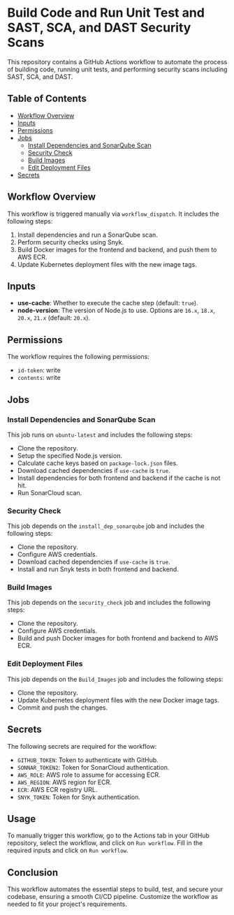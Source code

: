 
# Build Code and Run Unit Test and SAST, SCA, and DAST Security Scans

This repository contains a GitHub Actions workflow to automate the process of building code, running unit tests, and performing security scans including SAST, SCA, and DAST.

## Table of Contents
- [Workflow Overview](#workflow-overview)
- [Inputs](#inputs)
- [Permissions](#permissions)
- [Jobs](#jobs)
  - [Install Dependencies and SonarQube Scan](#install-dependencies-and-sonarqube-scan)
  - [Security Check](#security-check)
  - [Build Images](#build-images)
  - [Edit Deployment Files](#edit-deployment-files)
- [Secrets](#secrets)

## Workflow Overview

This workflow is triggered manually via `workflow_dispatch`. It includes the following steps:
1. Install dependencies and run a SonarQube scan.
2. Perform security checks using Snyk.
3. Build Docker images for the frontend and backend, and push them to AWS ECR.
4. Update Kubernetes deployment files with the new image tags.

## Inputs

- **use-cache**: Whether to execute the cache step (default: `true`).
- **node-version**: The version of Node.js to use. Options are `16.x`, `18.x`, `20.x`, `21.x` (default: `20.x`).

## Permissions

The workflow requires the following permissions:
- `id-token`: write
- `contents`: write

## Jobs

### Install Dependencies and SonarQube Scan

This job runs on `ubuntu-latest` and includes the following steps:
- Clone the repository.
- Setup the specified Node.js version.
- Calculate cache keys based on `package-lock.json` files.
- Download cached dependencies if `use-cache` is `true`.
- Install dependencies for both frontend and backend if the cache is not hit.
- Run SonarCloud scan.

### Security Check

This job depends on the `install_dep_sonarqube` job and includes the following steps:
- Clone the repository.
- Configure AWS credentials.
- Download cached dependencies if `use-cache` is `true`.
- Install and run Snyk tests in both frontend and backend.

### Build Images

This job depends on the `security_check` job and includes the following steps:
- Clone the repository.
- Configure AWS credentials.
- Build and push Docker images for both frontend and backend to AWS ECR.

### Edit Deployment Files

This job depends on the `Build_Images` job and includes the following steps:
- Clone the repository.
- Update Kubernetes deployment files with the new Docker image tags.
- Commit and push the changes.

## Secrets

The following secrets are required for the workflow:
- `GITHUB_TOKEN`: Token to authenticate with GitHub.
- `SONNAR_TOKEN2`: Token for SonarCloud authentication.
- `AWS_ROLE`: AWS role to assume for accessing ECR.
- `AWS_REGION`: AWS region for ECR.
- `ECR`: AWS ECR registry URL.
- `SNYK_TOKEN`: Token for Snyk authentication.

## Usage

To manually trigger this workflow, go to the Actions tab in your GitHub repository, select the workflow, and click on `Run workflow`. Fill in the required inputs and click on `Run workflow`.

## Conclusion

This workflow automates the essential steps to build, test, and secure your codebase, ensuring a smooth CI/CD pipeline. Customize the workflow as needed to fit your project's requirements.
